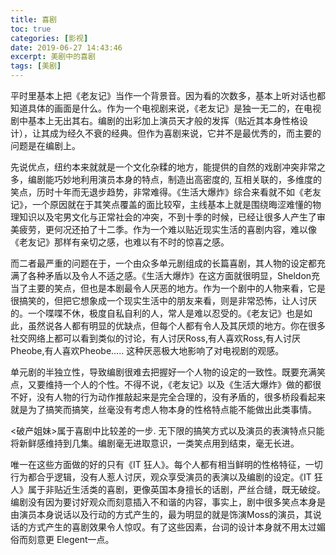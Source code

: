 ```yaml
---
title: 喜剧
toc: true
categories: [影视]
date: 2019-06-27 14:43:46
excerpt: 美剧中的喜剧
tags: [美剧]
---
```


平时里基本上把《老友记》当作一个背景音。因为看的次数多，基本上听对话也都知道具体的画面是什么。作为一个电视剧来说，《老友记》是独一无二的，在电视剧中基本上无出其右。编剧的出彩加上演员天才般的发挥（贴近其本身性格设计），让其成为经久不衰的经典。但作为喜剧来说，它并不是最优秀的，而主要的问题是在编剧上。

先说优点，纽约本来就就是一个文化杂糅的地方，能提供的自然的戏剧冲突非常之多，编剧能巧妙地利用演员本身的特点，制造出高密度的, 互相关联的，多维度的笑点，历时十年而无退步趋势，非常难得。《生活大爆炸》综合来看就不如《老友记》，一个原因就在于其笑点覆盖的面比较窄，主线基本上就是围绕晦涩难懂的物理知识以及宅男文化与正常社会的冲突，不到十季的时候，已经让很多人产生了审美疲劳，更何况还拍了十二季。作为一个难以贴近现实生活的喜剧内容，难以像《老友记》那样有亲切之感，也难以有不时的惊喜之感。



而二者最严重的问题在于，一个由众多单元剧组成的长篇喜剧，其人物的设定都充满了各种矛盾以及令人不适之感。《生活大爆炸》在这方面就很明显，Sheldon充当了主要的笑点，但也是本剧最令人厌恶的地方。作为一个剧中的人物来看，它是很搞笑的，但把它想象成一个现实生活中的朋友来看，则是非常恐怖，让人讨厌的。一个喋喋不休，极度自私自利的人，常人是难以忍受的。《老友记》也是如此，虽然说各人都有明显的优缺点，但每个人都有令人及其厌烦的地方。你在很多社交网络上都可以看到类似的讨论，有人讨厌Ross,有人喜欢Ross,有人讨厌Pheobe,有人喜欢Pheobe….. 这种厌恶极大地影响了对电视剧的观感。

单元剧的半独立性，导致编剧很难去把握好一个人物的设定的一致性。既要充满笑点，又要维持一个人的个性。不得不说，《老友记》以及《生活大爆炸》做的都很不好，没有人物的行为动作推敲起来是完全合理的，没有矛盾的，很多桥段看起来就是为了搞笑而搞笑，丝毫没有考虑人物本身的性格特点能不能做出此类事情。

<破产姐妹>属于喜剧中比较差的一步. 无下限的搞笑方式以及演员的表演特点只能将新鲜感维持到几集。编剧毫无进取意识，一类笑点用到结束，毫无长进。

唯一在这些方面做的好的只有《IT 狂人》。每个人都有相当鲜明的性格特征，一切行为都合乎逻辑，没有人惹人讨厌，观众享受演员的表演以及编剧的设定。《IT 狂人》属于非贴近生活类的喜剧，更像英国本身擅长的话剧，严丝合缝，既无破绽。编剧没有因为要讨好观众而刻意插入不和谐的内容，事实上，剧中很多笑点本身是由演员本身说话以及行动的方式产生的，最为明显的就是饰演Moss的演员，其说话的方式产生的喜剧效果令人惊叹。有了这些因素，台词的设计本身就不用太过媚俗而刻意更 Elegent一点。
